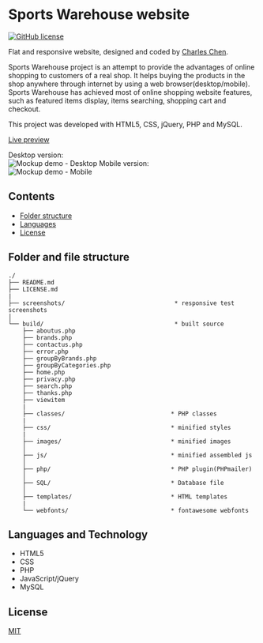 # Sports Warehouse website
[![GitHub license](https://badges.frapsoft.com/os/mit/mit.svg?v=103)](https://github.com/char1eschen/sports-warehouse-website/blob/master/LICENSE.md)

Flat and responsive website, designed and coded by [Charles Chen](https://github.com/char1eschen). 

Sports Warehouse project is an attempt to provide the advantages of online shopping to customers of a real shop. It helps buying the products in the shop anywhere through internet by using a web browser(desktop/mobile). 
Sports Warehouse has achieved most of online shopping website features, such as featured items display, items searching, shopping cart and checkout.  

This project was developed with HTML5, CSS, jQuery, PHP and MySQL.

[Live preview](https://charliechen.me/projects/sportswarehouse/home.php)

Desktop version:<br>
![Mockup demo - Desktop](https://github.com/char1eschen/sports-warehouse-website/blob/master/screenshots/sports-warehouse-desktop.jpg)
Mobile version:<br>
![Mockup demo - Mobile](https://github.com/char1eschen/sports-warehouse-website/blob/master/screenshots/sports-warehouse-mobile.jpg) 


## Contents
* [Folder structure](#folder-and-file-structure)
* [Languages](#languages-and-technology)
* [License](#license)

## Folder and file structure
```
./
├── README.md
├── LICENSE.md
|
├── screenshots/                               * responsive test screenshots
│
└── build/                                     * built source
    ├── aboutus.php
    ├── brands.php
    ├── contactus.php
    ├── error.php
    ├── groupByBrands.php
    ├── groupByCategories.php
    ├── home.php
    ├── privacy.php
    ├── search.php
    ├── thanks.php
    ├── viewitem
    |
    ├── classes/                              * PHP classes
    |    
    ├── css/                                  * minified styles
    |
    ├── images/                               * minified images
    │
    ├── js/                                   * minified assembled js
    │
    ├── php/                                  * PHP plugin(PHPmailer)
    │
    ├── SQL/                                  * Database file
    │
    ├── templates/                            * HTML templates
    |
    └── webfonts/                             * fontawesome webfonts

```

## Languages and Technology
- HTML5
- CSS
- PHP
- JavaScript/jQuery
- MySQL

## License
[MIT](https://github.com/char1eschen/sports-warehouse-website/blob/master/LICENSE.md)
